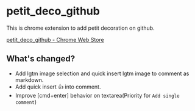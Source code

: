 # petit_deco_github

This is chrome extension to add petit decoration on github.

[petit_deco_github - Chrome Web Store](https://chrome.google.com/webstore/detail/petitdecogithub/aieofhdmcaalkcopkmkcjmacfpigffdf)

## What's changed?
- Add lgtm image selection and quick insert lgtm image to comment as markdown.
- Add quick insert :+1: into comment.
- Improve [cmd+enter] behavior on textarea(Priority for `Add single comment`)
